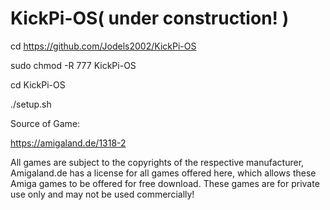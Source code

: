 # KickPi-OS( under construction! )

cd
https://github.com/Jodels2002/KickPi-OS

sudo chmod -R 777 KickPi-OS

cd KickPi-OS


./setup.sh


Source of Game:

https://amigaland.de/1318-2

All games are subject to the copyrights of the respective manufacturer, Amigaland.de has a license for all games offered here, which allows these Amiga games to be offered for free download. These games are for private use only and may not be used commercially! 
